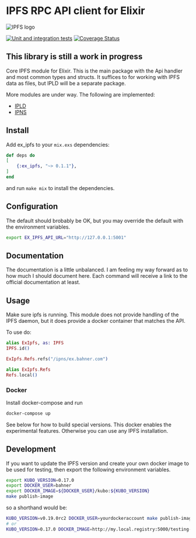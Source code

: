 # IPFS RPC API client for Elixir

![IPFS logo](https://ipfs.io/ipfs/QmQJ68PFMDdAsgCZvA1UVzzn18asVcf7HVvCDgpjiSCAse)

[![Unit and integration tests](https://github.com/bahner/ex-ipfs/actions/workflows/testsuite.yaml/badge.svg)](https://github.com/bahner/ex-ipfs/actions/workflows/testsuite.yaml)
[![Coverage Status](https://coveralls.io/repos/github/bahner/ex-ipfs/badge.svg)](https://coveralls.io/github/bahner/ex-ipfs)

## This library is still a work in progress

Core IPFS module for Elixir. This is the main package with the Api handler and most common types and structs. It suffices to for working with IPFS data as files, but IPLD will be a separate package.

More modules are under way. The following are implemented:

* [IPLD](https://hex.pm/packages/ex_ipld)
* [IPNS](https://hex.pm/packages/ex_ipns)

## Install

Add ex_ipfs to your `mix.exs` dependencies:

```elixir
def deps do
[
    {:ex_ipfs, "~> 0.1.1"},
]
end
```

and run `make mix` to install the dependencies.

## Configuration

The default should brobably be OK, but you may override the default with the environment variables.

```bash
export EX_IPFS_API_URL="http://127.0.0.1:5001"
```

## Documentation

The documentation is a little unbalanced. I am feeling my way forward as to how much I should document here. Each command will receive a link to the official documentation at least.

## Usage

Make sure ipfs is running. This module does not provide handling of the IPFS daemon, but it does provide a docker container that matches the API.

To use do:

```elixir
alias ExIpfs, as: IPFS
IPFS.id()

ExIpfs.Refs.refs("/ipns/ex.bahner.com")

alias ExIpfs.Refs
Refs.local()

```

### Docker

Install docker-compose and run

```bash
docker-compose up
```

See below for how to build special versions. This docker enables the experimental features. Otherwise you can use any IPFS installation.

## Development

If you want to update the IPFS version and create your own docker image to be used for testing, then export the following environment variables.

```bash
export KUBO_VERSION=0.17.0
export DOCKER_USER=bahner
export DOCKER_IMAGE=${DOCKER_USER}/kubo:${KUBO_VERSION}
make publish-image
```

so a shorthand would be:

```bash
KUBO_VERSION=v0.19.0rc2 DOCKER_USER=yourdockeraccount make publish-image # The simplest.
# or
KUBO_VERSION=0.17.0 DOCKER_IMAGE=http://my.local.registry:5000/testing-buils/ipfs:testlabl make publish-image
```
